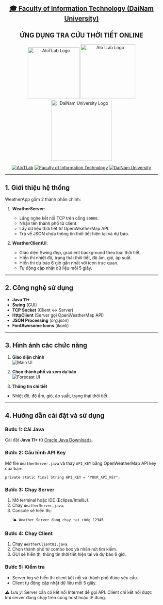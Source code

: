<h2 align="center">
    <a href="https://dainam.edu.vn/vi/khoa-cong-nghe-thong-tin">
    🎓 Faculty of Information Technology (DaiNam University)
    </a>
</h2>
<h2 align="center">
    ỨNG DỤNG TRA CỨU THỜI TIẾT ONLINE
</h2>
<div align="center">
    <p align="center">
        <img alt="AIoTLab Logo" width="170" src="https://github.com/user-attachments/assets/711a2cd8-7eb4-4dae-9d90-12c0a0a208a2" />
        <img alt="AIoTLab Logo" width="180" src="https://github.com/user-attachments/assets/dc2ef2b8-9a70-4cfa-9b4b-f6c2f25f1660" />
        <img alt="DaiNam University Logo" width="200" src="https://github.com/user-attachments/assets/77fe0fd1-2e55-4032-be3c-b1a705a1b574" />
    </p>

[![AIoTLab](https://img.shields.io/badge/AIoTLab-green?style=for-the-badge)](https://www.facebook.com/DNUAIoTLab)
[![Faculty of Information Technology](https://img.shields.io/badge/Faculty%20of%20Information%20Technology-blue?style=for-the-badge)](https://dainam.edu.vn/vi/khoa-cong-nghe-thong-tin)
[![DaiNam University](https://img.shields.io/badge/DaiNam%20University-orange?style=for-the-badge)](https://dainam.edu.vn)

</div>

---

## 1. Giới thiệu hệ thống

WeatherApp gồm 2 thành phần chính:

1. **WeatherServer**:  
   - Lắng nghe kết nối TCP trên cổng `50000`.  
   - Nhận tên thành phố từ client.  
   - Lấy dữ liệu thời tiết từ OpenWeatherMap API.  
   - Trả về JSON chứa thông tin thời tiết hiện tại và dự báo.  

2. **WeatherClientUI**:  
   - Giao diện Swing đẹp, gradient background theo loại thời tiết.  
   - Hiển thị nhiệt độ, trạng thái thời tiết, độ ẩm, gió, áp suất.  
   - Hiển thị dự báo 6 giờ gần nhất với icon trực quan.  
   - Tự động cập nhật dữ liệu mỗi 5 giây.

---

## 2. Công nghệ sử dụng

- **Java 11+**  
- **Swing** (GUI)  
- **TCP Socket** (Client ↔ Server)  
- **HttpClient** (Server gọi OpenWeatherMap API)  
- **JSON Processing** (org.json)  
- **FontAwesome Icons** (ikonli)  

---

## 3. Hình ảnh các chức năng

1. **Giao diện chính**  
![Main UI](./images/main_ui.png)

2. **Chọn thành phố và xem dự báo**  
![Forecast UI](./images/forecast_ui.png)

3. **Thông tin chi tiết**  
- Nhiệt độ, độ ẩm, gió, áp suất, trạng thái thời tiết.

---

<h2>4. Hướng dẫn cài đặt và sử dụng</h2>

<h3>Bước 1: Cài Java</h3>
<p>Cài đặt <strong>Java 11+</strong> từ 
  <a href="https://www.oracle.com/java/technologies/downloads/" target="_blank">Oracle Java Downloads</a>.
</p>

<h3>Bước 2: Cấu hình API Key</h3>
<p>Mở file <code>WeatherServer.java</code> và thay <code>API_KEY</code> bằng OpenWeatherMap API key của bạn:</p>

<pre><code>private static final String API_KEY = "YOUR_API_KEY";</code></pre>

<h3>Bước 3: Chạy Server</h3>
<ol>
  <li>Mở terminal hoặc IDE (Eclipse/IntelliJ).</li>
  <li>Chạy <code>WeatherServer.java</code>.</li>
  <li>Console sẽ hiển thị:
    <pre><code>🌤 Weather Server đang chạy tại cổng 12345</code></pre>
  </li>
</ol>

<h3>Bước 4: Chạy Client</h3>
<ol>
  <li>Chạy <code>WeatherClientUI.java</code>.</li>
  <li>Chọn thành phố từ combo box và nhấn nút tìm kiếm.</li>
  <li>GUI sẽ hiển thị thông tin thời tiết hiện tại và dự báo 6 giờ.</li>
</ol>

<h3>Bước 5: Kiểm tra</h3>
<ul>
  <li>Server log sẽ hiển thị client kết nối và thành phố được yêu cầu.</li>
  <li>Client tự động cập nhật dữ liệu mỗi 5 giây.</li>
</ul>

<p><em>⚠ Lưu ý:</em> Server cần có kết nối Internet để gọi API. Client chỉ kết nối được khi server đang chạy trên cùng host hoặc IP đúng.</p>

